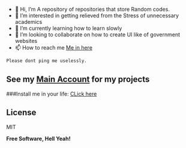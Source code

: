 - 👋 Hi, I’m A repository of repositories that store Random codes.
- 👀 I’m interested in getting relieved from the Stress of unnecessary academics
- 🌱 I’m currently learning how to learn slowly
- 💞️ I’m looking to collaborate on how to create UI like of government websites
- 📫 How to reach me [Me in here](https://min.lc/abhiramnj)


```sh
Please dont ping me uselessly.
```

## See my [Main Account](https://github.com/twilighty-abhi) for my projects


###Install me in your life: [CLick here](https://marvelapp.com/prototype/asdf?)


## License

MIT

**Free Software, Hell Yeah!**
<!---
bablu1444/bablu1444 is a ✨ special ✨ repository because its `README.md` (this file) appears on your GitHub profile.
You can click the Preview link to take a look at your changes.
--->
